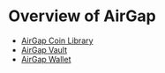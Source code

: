 # Overview of AirGap

- [AirGap Coin Library](airgap-coin-lib/docs/README.md)
- [AirGap Vault](airgap-vault/README.md)
- [AirGap Wallet](airgap-wallet/README.md)
